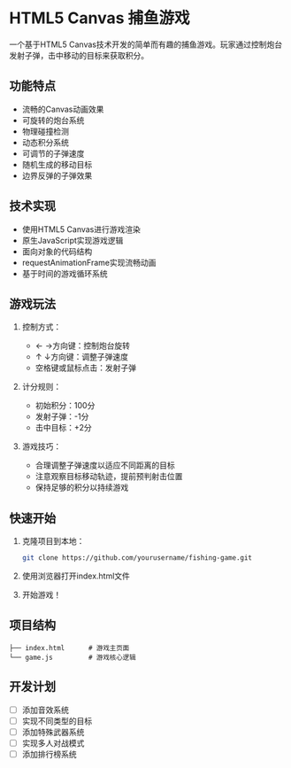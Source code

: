 # HTML5 Canvas 捕鱼游戏

一个基于HTML5 Canvas技术开发的简单而有趣的捕鱼游戏。玩家通过控制炮台发射子弹，击中移动的目标来获取积分。

## 功能特点

- 流畅的Canvas动画效果
- 可旋转的炮台系统
- 物理碰撞检测
- 动态积分系统
- 可调节的子弹速度
- 随机生成的移动目标
- 边界反弹的子弹效果

## 技术实现

- 使用HTML5 Canvas进行游戏渲染
- 原生JavaScript实现游戏逻辑
- 面向对象的代码结构
- requestAnimationFrame实现流畅动画
- 基于时间的游戏循环系统

## 游戏玩法

1. 控制方式：
   - ← →方向键：控制炮台旋转
   - ↑ ↓方向键：调整子弹速度
   - 空格键或鼠标点击：发射子弹

2. 计分规则：
   - 初始积分：100分
   - 发射子弹：-1分
   - 击中目标：+2分

3. 游戏技巧：
   - 合理调整子弹速度以适应不同距离的目标
   - 注意观察目标移动轨迹，提前预判射击位置
   - 保持足够的积分以持续游戏

## 快速开始

1. 克隆项目到本地：
   ```bash
   git clone https://github.com/yourusername/fishing-game.git
   ```

2. 使用浏览器打开index.html文件

3. 开始游戏！

## 项目结构

```
├── index.html      # 游戏主页面
└── game.js         # 游戏核心逻辑
```

## 开发计划

- [ ] 添加音效系统
- [ ] 实现不同类型的目标
- [ ] 添加特殊武器系统
- [ ] 实现多人对战模式
- [ ] 添加排行榜系统